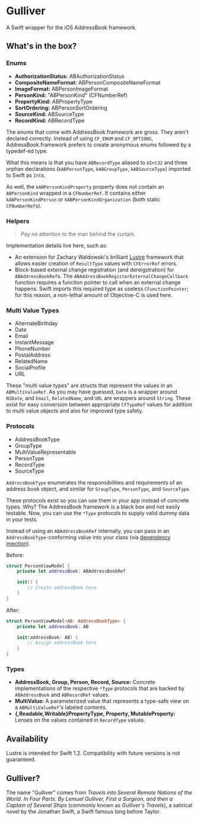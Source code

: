 # Gulliver

A Swift wrapper for the iOS AddressBook framework.

## What's in the box?

### Enums

* **AuthorizationStatus:** ABAuthorizationStatus
* **CompositeNameFormat:** ABPersonCompositeNameFormat
* **ImageFormat:** ABPersonImageFormat
* **PersonKind:** "ABPersonKind" (CFNumberRef)
* **PropertyKind:** ABPropertyType
* **SortOrdering:** ABPersonSortOrdering
* **SourceKind:** ABSourceType
* **RecordKind:** ABRecordType

The enums that come with AddressBook.framework are gross. They aren't declared correctly. Instead of using `CF_ENUM` and `CF_OPTIONS`, AddressBook.framework prefers to create anonymous enums followed by a typedef-ed type.

What this means is that you have `ABRecordType` aliased to `UInt32` and three orphan declarations (`kABPersonType`, `kABGroupType`, `kABSourceType`) imported to Swift as `Int`s.

As well, the `kABPersonKindProperty` property does not contain an `ABPersonKind` wrapped in a `CFNumberRef`. It contains either `kABPersonKindPerson` or `kABPersonKindOrganization` (both static `CFNumberRef`s).

### Helpers

> Pay no attention to the man behind the curtain.

Implementation details live here, such as:

* An extension for Zachary Waldowski's brilliant [Lustre](https://github.com/zwaldowski/Lustre) framework that allows easier creation of `ResultType` values with `CFErrorRef` errors.
* Block-based external change registration (and dereigstration) for `ABAddressBookRef`s. The `ABAddressBookRegisterExternalChangeCallback` function requires a function pointer to call when an external change happens. Swift imports this required type as useless `CFunctionPointer`; for this reason, a non-lethal amount of Objective-C is used here.

### Multi Value Types

* AlternateBirthday
* Date
* Email
* InstantMessage
* PhoneNumber
* PostalAddress
* RelatedName
* SocialProfile
* URL

These "multi value types" are structs that represent the values in an `ABMultiValueRef`. As you may have guessed, `Date` is a wrapper around `NSDate`, and `Email`, `RelatedName`, and `URL` are wrappers around `String`. These exist for easy conversion between appropriate `CFTypeRef` values for addition to multi value objects and also for improved type safety.

### Protocols

* AddressBookType
* GroupType
* MultiValueRepresentable
* PersonType
* RecordType
* SourceType

`AddressBookType` enumerates the responsibilities and requirements of an address book object, and similar for `GroupType`, `PersonType`, and `SourceType`.

These protocols exist so you can use them in your app instead of concrete types. Why? The AddressBook framework is a black box and not easily testable. Now, you can use the `*Type` protocols to supply valid dummy data in your tests.

Instead of using an `ABAddressBookRef` internally, you can pass in an `AddressBookType`-conforming value into your class (via [dependency injection](https://en.wikipedia.org/wiki/Dependency_injection)).

Before:

```swift
struct PersonViewModel {
    private let addressBook: ABAddressBookRef

    init() {
        // Create addressBook here
    }
}
```

After:

```swift
struct PersonViewModel<AB: AddressBookType> {
    private let addressBook: AB

    init(addressBook: AB) {
        // Assign addressBook here
    }
}
```

### Types

* **AddressBook, Group, Person, Record, Source:** Concrete implementations of the respective `*Type` protocols that are backed by `ABAddressBook` and `ABRecordRef` values.
* **MultiValue:** A parameterized value that represents a type-safe view on a `ABMultiValueRef`'s labeled contents.
* **{,Readable,Writable}PropertyType, Property, MutableProperty:** Lenses on the values contained in `RecordType` values.

## Availability

Lustre is intended for Swift 1.2. Compatibility with future versions is not guaranteed.

## Gulliver?

The name "Gulliver" comes from *Travels into Several Remote Nations of the World. In Four Parts. By Lemuel Gulliver, First a Surgeon, and then a Captain of Several Ships* (commonly known as *Gulliver's Travels*), a satirical novel by the Jonathan Swift, a Swift famous long before Taylor.
